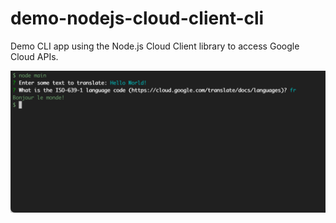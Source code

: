 # demo-nodejs-cloud-client-cli

Demo CLI app using the Node.js Cloud Client library to access Google Cloud APIs.

![cli-demo](./assets/cli-demo.png)
